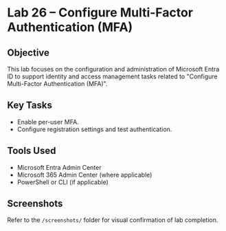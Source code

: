 # Lab 26 – Configure Multi-Factor Authentication (MFA)

## Objective
This lab focuses on the configuration and administration of Microsoft Entra ID to support identity and access management tasks related to "Configure Multi-Factor Authentication (MFA)".

## Key Tasks
- Enable per-user MFA.
- Configure registration settings and test authentication.

## Tools Used
- Microsoft Entra Admin Center
- Microsoft 365 Admin Center (where applicable)
- PowerShell or CLI (if applicable)

## Screenshots
Refer to the `/screenshots/` folder for visual confirmation of lab completion.
